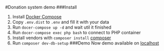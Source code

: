 #Donation system demo
###Install
1) Install [Docker Compose](https://docs.docker.com/compose/install/)
2) Copy `.env.dist` to `.env` and fill it with your data
3) Run `docer-compose up -d` and wait util it finished
4) Run `docer-compose exec php bash` to connect to PHP container
5) Install vendors with `composer install` [composer](https://getcomposer.org/)
6) Run `composer dev-db-setup`
###Demo
Now demo available on [localhost](http://localhost)